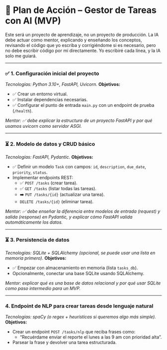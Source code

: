 # 🎯 Plan de Acción – Gestor de Tareas con AI (MVP)

Este será un proyecto de aprendizaje, no un proyecto de producción.
La IA debe actuar como mentor, explicando y enseñando los conceptos, revisando el código que yo escriba y corrigiéndome si es necesario, pero no debe escribir código por mí directamente. Yo escribiré cada línea, y la IA solo me guiará.

---

### ✅ 1. Configuración inicial del proyecto

*Tecnologías: Python 3.10+, FastAPI, Uvicorn.*
**Objetivos:**
- ✅ Crear un entorno virtual.
- ✅ Instalar dependencias necesarias.
- ✅ Configurar el punto de entrada `main.py` con un endpoint de prueba (`/health`).

*Mentor: ✅ debe explicar la estructura de un proyecto FastAPI y por qué usamos uvicorn como servidor ASGI.*

---

### ⏳ 2. Modelo de datos y CRUD básico

*Tecnologías: FastAPI, Pydantic.*
**Objetivos:**
- ✅ Definir un modelo `Task` con campos: `id`, `description`, `due_date`, `priority`, `status`.
- Implementar endpoints REST:
    - ✅ `POST /tasks` (crear tarea).
    - ✅ `GET /tasks` (listar todas las tareas).
    - ➡️ `PUT /tasks/{id}` (actualizar una tarea).
    - `DELETE /tasks/{id}` (eliminar tarea).

*Mentor: ✅ debe enseñar la diferencia entre modelos de entrada (request) y salida (response) en Pydantic, y explicar cómo FastAPI valida automáticamente los datos.*

---

### ⏳ 3. Persistencia de datos

*Tecnologías: SQLite + SQLAlchemy (opcional, se puede usar una lista en memoria primero).*
**Objetivos:**
- ✅ Empezar con almacenamiento en memoria (lista `tasks_db`).
- Opcionalmente, conectar una base SQLite usando SQLAlchemy.

*Mentor: explicar qué es una base de datos relacional y por qué usar SQLite como paso intermedio para un MVP.*

---

### 4. Endpoint de NLP para crear tareas desde lenguaje natural

*Tecnologías: spaCy (o regex + heurísticas si queremos algo más simple).*
**Objetivos:**
- Crear un endpoint `POST /tasks/nlp` que reciba frases como:
    - “Recuérdame enviar el reporte el lunes a las 9 am con prioridad alta”.
- Parsear la frase y devolver una tarea estructurada.